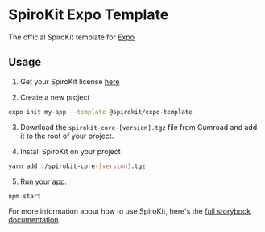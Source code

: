 # SpiroKit Expo Template

The official SpiroKit template for [Expo](https://docs.expo.io/)

## Usage

1. Get your SpiroKit license [here](https://maurocodes.gumroad.com/l/spiro-kit-design-system)

2. Create a new project

```sh
expo init my-app --template @spirokit/expo-template
```

3. Download the `spirokit-core-[version].tgz` file from Gumroad and add it to the root of your project.

4. Install SpiroKit on your project
```sh
yarn add ./spirokit-core-[version].tgz
```

5. Run your app.
```
npm start
```

For more information about how to use SpiroKit, here's the [full storybook documentation](https://docs.spirokit.com).